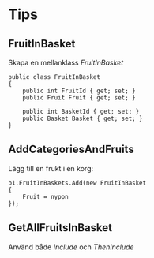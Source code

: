 ﻿# Tips

## FruitInBasket

Skapa en mellanklass *FruitInBasket* 

    public class FruitInBasket
    {
        public int FruitId { get; set; }
        public Fruit Fruit { get; set; }

        public int BasketId { get; set; }
        public Basket Basket { get; set; }
    }

## AddCategoriesAndFruits


Lägg till en frukt i en korg:

    b1.FruitInBaskets.Add(new FruitInBasket
    {
        Fruit = nypon
    });

## GetAllFruitsInBasket

Använd både *Include* och *ThenInclude* 